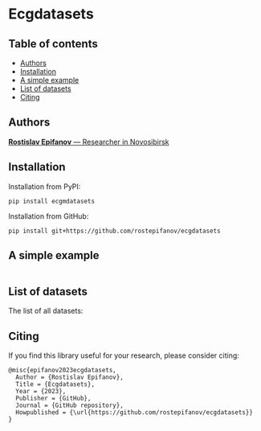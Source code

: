 # Ecgdatasets

## Table of contents
- [Authors](#authors)
- [Installation](#installation)
- [A simple example](#a-simple-example)
- [List of datasets](#list-of-datasets)
- [Citing](#citing)

## Authors
[**Rostislav Epifanov** — Researcher in Novosibirsk]()

## Installation
Installation from PyPI:

```
pip install ecgmdatasets
```

Installation from GitHub:

```
pip install git+https://github.com/rostepifanov/ecgdatasets
```

## A simple example
```python

```

## List of datasets

The list of all datasets:


## Citing

If you find this library useful for your research, please consider citing:

```
@misc{epifanov2023ecgdatasets,
  Author = {Rostislav Epifanov},
  Title = {Ecgdatasets},
  Year = {2023},
  Publisher = {GitHub},
  Journal = {GitHub repository},
  Howpublished = {\url{https://github.com/rostepifanov/ecgdatasets}}
}
```
